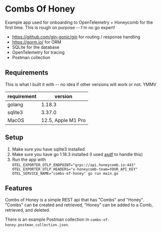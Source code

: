 # Combs Of Honey

Example app used for onboarding to OpenTelemetry + Honeycomb for the first time. This is rough on purpose -- I'm no go expert!

- https://github.com/gin-gonic/gin for routing / response handling
- https://gorm.io/ for ORM
- SQLite for the database
- OpenTelemetry for tracing
- Postman collection 

## Requirements

This is what I built it with -- no idea if other versions will work or not. YMMV

| requirement | version|
| --- | --- |
| golang | 1.18.3 |
| sqlite3 | 3.37.0 |
| MacOS | 12.5, Apple M1 Pro |


## Setup
1. Make sure you have sqlite3 installed
2. Make sure you have go 1.18.3 installed (I used [asdf](https://asdf-vm.com/) to handle this)
3. Run the app with `OTEL_EXPORTER_OTLP_ENDPOINT="grpc://api.honeycomb.io:443" OTEL_EXPORTER_OTLP_HEADERS="x-honeycomb-team=YOUR_API_KEY" OTEL_SERVICE_NAME="combs-of-honey" go run main.go`

## Features

Combs of Honey is a simple REST api that has "Combs" and "Honey". "Combs" can be created and retrieved, "Honey" can be added to a Comb, retrieved, and deleted.

There is an example Postman collection in `combs-of-honey.postman_collection.json`. 